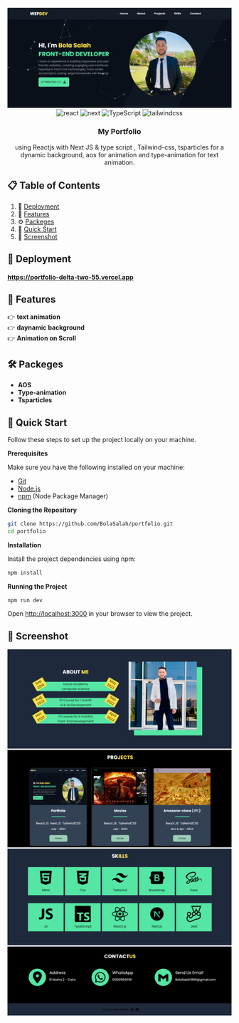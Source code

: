 <div align="center">
  <br />
    <a href="https://portfolio-delta-two-55.vercel.app" target="_blank">
      <img src="https://github.com/BolaSalah/portfolio/blob/main/public/images/screenshot/hero.png" alt="Hero">
    </a>
  <br />

  <div>
    <img src="https://img.shields.io/badge/-React_JS-black?style=for-the-badge&logoColor=white&logo=react&color=000000" alt="react" />
    <img src="https://img.shields.io/badge/-Next_JS-black?style=for-the-badge&logoColor=white&logo=next.js&color=000000" alt="next" />
    <img src="https://img.shields.io/badge/-Type_Script-black?style=for-the-badge&logoColor=white&logo=typeScript&color=000000" alt="TypeScript" />
    <img src="https://img.shields.io/badge/-Tailwind_CSS-black?style=for-the-badge&logoColor=white&logo=tailwindcss&color=000000" alt="tailwindcss" />
  </div>

  <h3 align="center">My Portfolio</h3>

   <div align="center">
     using Reactjs with Next JS & type script , Tailwind-css, tsparticles for a dynamic background, aos for animation and type-animation for text animation.
    </div>
</div>

## 📋 <a name="table">Table of Contents</a>

1. 🚀 [Deployment](#Deployment)
2.  🔋  [Features](#features)
3. ⚙️ [Packeges](#Packeges)
4. 🤸 [Quick Start](#quick-start)
5. 📸 [Screenshot](#Screenshot)

## <a name="Deployment">🚀 Deployment</a>

#### https://portfolio-delta-two-55.vercel.app

## <a name="features">🔋 Features</a>

👉 **text animation**             
👉 **daynamic background**                            
👉 **Animation on Scroll**                            

## <a name="Packeges">🛠  Packeges</a>

- **AOS**
- **Type-animation**
- **Tsparticles**

## <a name="quick-start">🤸 Quick Start</a>

Follow these steps to set up the project locally on your machine.

**Prerequisites**

Make sure you have the following installed on your machine:

- [Git](https://git-scm.com/)
- [Node.js](https://nodejs.org/en)
- [npm](https://www.npmjs.com/) (Node Package Manager)

**Cloning the Repository**

```bash
git clone https://github.com/BolaSalah/portfolio.git
cd portfolio
```

**Installation**

Install the project dependencies using npm:

```bash
npm install
```

**Running the Project**

```bash
npm run dev
```

Open [http://localhost:3000](http://localhost:3000) in your browser to view the project.

## <a name="Screenshot">📸 Screenshot</a>
  
<div>
    <img src="https://github.com/BolaSalah/portfolio/blob/main/public/images/screenshot/about.png" alt="about" />
    <img src="https://github.com/BolaSalah/portfolio/blob/main/public/images/screenshot/projects.png" alt="projects" />
    <img src="https://github.com/BolaSalah/portfolio/blob/main/public/images/screenshot/skills.png" alt="skills" />
    <img src="https://github.com/BolaSalah/portfolio/blob/main/public/images/screenshot/cntactUs%20and%20footer.png" alt="footer" />
</div>


